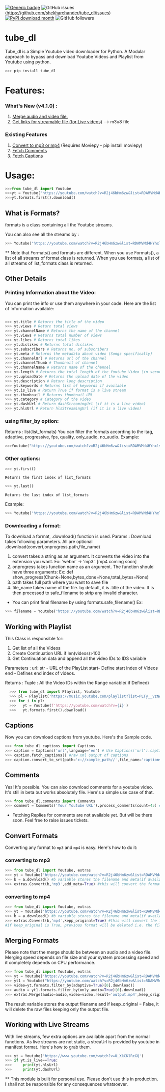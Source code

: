 [![Generic badge](https://img.shields.io/badge/Made%20with-Python-<COLOR>.svg)](https://shields.io/)
![GitHub issues](https://img.shields.io/github/issues/shekharchander/tube_dl?color=red)(https://github.com/shekharchander/tube_dl/issues)
[![PyPI download month](https://img.shields.io/pypi/dm/tube-dl?color=blue)](https://pypi.org/project/tube_dl)
![GitHub followers](https://img.shields.io/github/followers/shekharchander?label=Follow&style=social)


# tube_dl

Tube_dl is a Simple Youtube video downloader for Python.
A Modular approach to bypass and download Youtube Videos and Playlist from Youtube using python.

  ```python 
  >>> pip install tube_dl
  ```

# Features:
### What's New (v4.1.0) :
   1. [Merge audio and video file.](#merging-formats)
   2. [Get links for streamable file (for Live videos)](#live) --> m3u8 file
### Existing Features
1. [Convert to mp3 or mp4](#convert) (Requires Moviepy - pip install moviepy)
2. [Fetch Comments](#comments)
3. [Fetch Captions](#captions)


# Usage:

```python
>>>from tube_dl import Youtube
>>>yt = Youtube("https://youtube.com/watch?v=R2j46bHm6zw&list=RDAMVMd4HYhxlsj5k")
>>>yt.formats.first().download()
```
## What is Formats?

formats is a class containing all the Youtube streams.

You can also see all the streams by : 

```python
>>> Youtube("https://youtube.com/watch?v=R2j46bHm6zw&list=RDAMVMd4HYhxlsj5k").Formats()
```
** Note that Formats() and formats are different.
When you use Formats(), a list of all streams of format class is returned.
When you use formats, a list of all streams of list_formats class is returned.

## Other Details
### Printing Information about the Video:

You can print the info or use them anywhere in your code. Here are the list of Information available:
  
   ```python
   
  >>> yt.title # Returns the title of the video
  >>> yt.views # Return total views
  >>> yt.channelName # Returns the name of the channel
  >>> yt.views # Returns total number of views
  >>> yt.likes # Returns total likes
  >>> yt.dislikes # Returns total dislikes
  >>> yt.subscribers # Returns no. of subscribers
  >>> yt.meta # Returns the metadata about video (Songs specifically) 
  >>> yt.channelUrl # Returns url of the channel
  >>> yt.channelThumb # Thumbnail of channel
  >>> yt.channelName # Returns name of the channel
  >>> yt.length # Returns the total length of the Youtube Video (in seconds)
  >>> yt.uploadDate # Returns the upload date of the video
  >>> yt.description # Return long description
  >>> yt.keywords # Returns list of keywords if available
  >>> yt.is_live # Return True if format is a live stream
  >>> yt.thumbnail # Returns thumbnail URL
  >>> yt.category # Category of the video
  >>> yt.dashUrl # Return dashStreamingUrl (if it is a live video)
  >>> yt.hlsUrl # Return hlsStreamingUrl (if it is a live video) 
  ```

### using filter_by option:
  Returns : list(list_formats)
  You can filter the formats according to the itag, adaptive, progressive, fps, quality, only_audio, no_audio.
  Example:
  ```python
  >>>Youtube("https://youtube.com/watch?v=R2j46bHm6zw&list=RDAMVMd4HYhxlsj5k").formats.filter_by(only_audio=True)
  ```
  
### Other options:
  ```python
  >>> yt.first()
  ```
    Returns the first index of list_formats
  ```python
  >>> yt.last()
  ```
    Returns the last index of list_formats
    
   Example:
  ```python
  >>> Youtube("https://youtube.com/watch?v=R2j46bHm6zw&list=RDAMVMd4HYhxlsj5k").formats.filter_by(only_audio=True).first()
  ```

  
### Downloading a format:

To download a format, .download() function is used. 
Params :
  Download takes following parameters. All are optional
  .download(convert,onprogress,path,file_name)
  1. convert takes a string as an argument. It converts the video into the extension you want. Ex: 'webm' -> 'mp3'. [mp4 coming soon]   
  2. onprogress takes function name as an argument. The function should have three arguments: Ex: def show_progress(Chunk=None,bytes_done=None,total_bytes=None)
  3. path takes full path where you want to save file
  4. file_name takes name of the file. by default, it is .title of the video. It is then processed to safe_filename to strip any invalid character.
  
 * You can print final filename by using formats.safe_filename() 
 Ex: 
 ```python
 >>> filename = Youtube("https://youtube.com/watch?v=R2j46bHm6zw&list=RDAMVMd4HYhxlsj5k").formats.safe_filename()
  ```
 
## Working with Playlist 


This Class is responsible for:
  1. Get list of all the Videos
  2. Create Continuation URL if len(videos)>100
  3. Get Continuation data and append all the video IDs to IDS variable
        
  Parameters : 
      url: str - URL of the PlayList
      start- Define start index of Videos
      end - Defines end index of videos.
      
  Returns :
      Tuple : All the Video IDs within the Range variable( if Defined)
```python
  >>> from tube_dl import Playlist, Youtube
  >>> pl = Playlist('https://music.youtube.com/playlist?list=PLTy__vzNAW6C6sqmp6ddhsuaLsodKDEt_').videos
  >>> for i in pl:
  >>>   yt = Youtube(f'https://youtube.com/watch?v={i}')
  >>>   yt.formats.first().download()
  ```

## <a name="caption">Captions</a>

Now you can download captions from youtube.
Here's the Sample code.

```python
>>> from tube_dl captions import Captions
>>> caption = Captions('url',language='en') # Use Captions('url').caption_details to get list of languages
>>> caption.fetch_captions() #raw xml output of captions
>>> caption.convert_to_srt(path='c://xample_path//',file_name='captions.srt') # Default filename is youtube id and default path is os.getcwd()
```

## <a name="comments">Comments</a>

Yes! It's possible. You can also download comments for a youtube video. It's still in beta but works absolutely file. Here's a simple use case of that.
```python
>>> from tube_dl.comments import Comments
>>> comment = Comments('Your Youtube URL').process_comments(count=45) # Don't define count variable to get all the comments.

```
* Fetching Replies for comments are not available yet. But will be there soon. Feel free to raise issues tickets.

## <a name="convert">Convert Formats</a>

Converting any format to `mp3` and `mp4` is easy. Here's how to do it:

### converting to mp3
```python
>>> from tube_dl import Youtube, extras
>>> yt = Youtube("https://youtube.com/watch?v=R2j46bHm6zw&list=RDAMVMd4HYhxlsj5k").formats.filter_by(only_audio=True)[0]
>>> b = a.download() #b variable stores the filename and meta(if available) as object of Output class.
>>> extras.Convert(b,'mp3',add_meta=True) #this will convert the format to mp3 and add meta if var add_meta is True
```
### converting to mp4

```python
>>> from tube_dl import Youtube, extras
>>> yt = Youtube("https://youtube.com/watch?v=R2j46bHm6zw&list=RDAMVMd4HYhxlsj5k").formats.filter_by(only_audio=True)[0]
>>> b = a.download() #b variable stores the filename and meta(if available) as object of Output class.
>>> extras.Convert(b,'mp4',kepp_original=True) #this will convert the format to mp4 and add_meta is not available for mp4 files.
#if keep_original is True, previous format will be deleted i.e. the file downloaded
```

## <a name="merging-formats">Merging Formats</a>
Please note that the merge should be between an audio and a video file. Merging speed depends on file size and your system processing speed and it completely depends on CPU performance.
```python
>>> from tube_dl import Youtube, extras
>>> yt = Youtube("https://youtube.com/watch?v=R2j46bHm6zw&list=RDAMVMd4HYhxlsj5k")
>>> yt1 = Youtube("https://youtube.com/watch?v=R2j46bHm6zw&list=RDAMVMd4HYhxlsj5k")
>>> video=yt.formats.filter_by(adaptive=True)[0].download()
>>> audio = yt1.formats.filter_by(only_audio=True)[0].download()
>>> extras.Merge(audio=audio,video=video,result='output.mp4',keep_original=False) 

```
The result variable stores the output filename and if keep_original = False, it will delete the raw files keeping only the output file.

## <a name="live">Working with Live Streams</a>

With live streams, few extra options are available apart from the normal functions.
As live streams are not static, a streaUrl is provided by youtube in manifest format. Here's how to grab them.

```python
>>> yt = Youtube('https://www.youtube.com/watch?v=U_XkCKlRcGQ')
>>> if yt.is_live==True:
>>> 	print(yt.hlsUrl)
>>> 	print(yt.dashUrl)
```

** This module is built for personal use. Please don't use this in production. I shall not be responsible for any consequences whatsoever.

